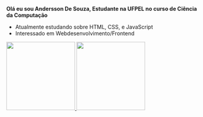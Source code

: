 <strong>Olá eu sou Andersson De Souza, Estudante na UFPEL no curso de Ciência da Computação</strong>
- Atualmente estudando sobre HTML, CSS, e JavaScript
- Interessado em Webdesenvolvimento/Frontend

 <a href="https://github.com/anderssonslv">
  <img height="180em" src="https://github-readme-stats.vercel.app/api?username=anderssonslv&show_icons=true&theme=dark&include_all_commits=true&count_private=true"/>
  <img height="180em" src="https://github-readme-stats.vercel.app/api/top-langs/?username=anderssonslv&layout=compact&langs_count=7&theme=darcula"/>
</div>

